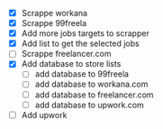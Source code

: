 - [x] Scrappe workana
- [x] Scrappe 99freela
- [x] Add more jobs targets to scrapper
- [x] Add list to get the selected jobs
- [ ] Scrappe freelancer.com
- [x] Add database to store lists
    - [ ] add database to 99freela
    - [ ] add database to workana.com
    - [ ] add database to freelancer.com
    - [ ] add database to upwork.com
- [ ] Add upwork